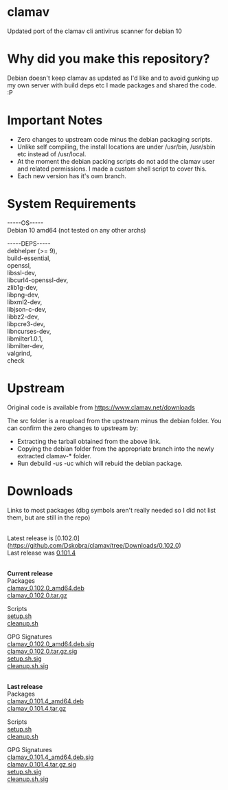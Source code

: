 # clamav
Updated port of the clamav cli antivirus scanner for debian 10

# Why did you make this repository?
Debian doesn't keep clamav as updated as I'd like and to avoid gunking up my own server with build deps etc I made packages and shared the code. :P

# Important Notes
* Zero changes to upstream code minus the debian packaging scripts.
* Unlike self compiling, the install locations are under /usr/bin, /usr/sbin etc instead of /usr/local.
* At the moment the debian packing scripts do not add the clamav user and related permissions. I made a custom shell script to cover this.
* Each new version has it's own branch.

# System Requirements


-----OS-----
<br />Debian 10 amd64 (not tested on any other archs)

-----DEPS-----
<br />debhelper (>= 9),
<br />build-essential, 
<br />openssl, 
<br />libssl-dev, 
<br />libcurl4-openssl-dev, 
<br />zlib1g-dev, 
<br />libpng-dev, 
<br />libxml2-dev, 
<br />libjson-c-dev, 
<br />libbz2-dev, 
<br />libpcre3-dev, 
<br />libncurses-dev, 
<br />libmilter1.0.1, 
<br />libmilter-dev, 
<br />valgrind, 
<br />check


# Upstream
Original code is available from https://www.clamav.net/downloads

The src folder is a reupload from the upstream minus the debian folder.
You can confirm the zero changes to upstream by:
* Extracting the tarball obtained from the above link.
* Copying the debian folder from the appropriate branch into the newly extracted clamav-* folder.
* Run debuild -us -uc which will rebuid the debian package.


# Downloads

Links to most packages (dbg symbols aren't really needed so I did not list them, but are still in the repo)

</br> Latest release is [0.102.0] (https://github.com/Dskobra/clamav/tree/Downloads/0.102.0)
</br> Last release was [0.101.4](https://github.com/Dskobra/clamav/tree/Downloads/0.101.4)

<br /> **Current release**
<br /> Packages
<br />[clamav_0.102.0_amd64.deb](https://github.com/Dskobra/clamav/raw/Downloads/0.102.0/clamav_0.102.0_amd64.deb)
<br />[clamav_0.102.0.tar.gz](https://github.com/Dskobra/clamav/raw/Downloads/0.102.0/clamav_0.102.0.tar.gz)

Scripts
<br /> [setup.sh](https://raw.githubusercontent.com/Dskobra/clamav/Downloads/0.102.0/setup.sh)
<br /> [cleanup.sh](https://raw.githubusercontent.com/Dskobra/clamav/Downloads/0.102.0/cleanup.sh)

GPG Signatures
<br />[clamav_0.102.0_amd64.deb.sig](https://github.com/Dskobra/clamav/raw/Downloads/0.102.0/clamav_0.102.0.tar.gz.sig)
<br />[clamav_0.102.0.tar.gz.sig](https://github.com/Dskobra/clamav/raw/Downloads/0.101.4/clamav_0.101.4.tar.gz.sig)
<br /> [setup.sh.sig](https://github.com/Dskobra/clamav/raw/Downloads/0.102.0/setup.sh.sig)
<br />[cleanup.sh.sig](https://github.com/Dskobra/clamav/raw/Downloads/0.102.0/cleanup.sh.sig)


<br />  **Last release**
<br /> Packages
<br />[clamav_0.101.4_amd64.deb](https://github.com/Dskobra/clamav/raw/Downloads/0.101.4/clamav_0.101.4_amd64.deb)
<br />[clamav_0.101.4.tar.gz](https://github.com/Dskobra/clamav/raw/Downloads/0.101.4/clamav_0.101.4.tar.gz)

Scripts
<br /> [setup.sh](https://raw.githubusercontent.com/Dskobra/clamav/Downloads/0.101.4/setup.sh)
<br /> [cleanup.sh](https://raw.githubusercontent.com/Dskobra/clamav/Downloads/0.101.4/cleanup.sh)

GPG Signatures
<br />[clamav_0.101.4_amd64.deb.sig](https://github.com/Dskobra/clamav/raw/Downloads/0.101.4/clamav_0.101.4_amd64.deb.sig)
<br />[clamav_0.101.4.tar.gz.sig](https://github.com/Dskobra/clamav/raw/Downloads/0.101.4/clamav_0.101.4.tar.gz.sig)
<br /> [setup.sh.sig](https://github.com/Dskobra/clamav/raw/Downloads/0.101.4/setup.sh.sig)
<br />[cleanup.sh.sig](https://github.com/Dskobra/clamav/raw/Downloads/0.101.4/cleanup.sh.sig)
